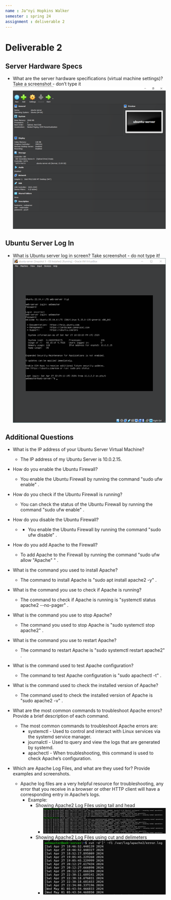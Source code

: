 ```yaml
---
name : Ja"nyi Hopkins Walker
semester : spring 24
assignment : deliverable 2
---
```


# Deliverable 2

## Server Hardware Specs
* What are the server hardware specifications (virtual machine settings)? Take a screenshot - don’t type it
![serverSpecs](serverSpecs.png)

## Ubuntu Server Log In
* What is Ubuntu server log in screen? Take screenshot - do not type it!
![serverLogin](serverLogin.png)

## Additional Questions
* What is the IP address of your Ubuntu Server Virtual Machine?
  * The IP address of my Ubuntu Server is 10.0.2.15.

* How do you enable the Ubuntu Firewall?
  * You enable the Ubuntu Firewall by running the command "sudo ufw enable" .

* How do you check if the Ubuntu Firewall is running?
  * You can check the status of the Ubuntu Firewall by running the command "sudo ufw enable" .

* How do you disable the Ubuntu Firewall?
  * * You enable the Ubuntu Firewall by running the command "sudo ufw disable" .

* How do you add Apache to the Firewall?
  * To add Apache to the Firewall by running the command "sudo ufw allow "Apache" " .

* What is the command you used to install Apache?
  * The command to install Apache is "sudo apt install apache2 -y" .

* What is the command you use to check if Apache is running?
  * The command to check if Apache is running is "systemctl status apache2 --no-pager" .

* What is the command you use to stop Apache?
  * The command you used to stop Apache is "sudo systemctl stop apache2" .
  
* What is the command you use to restart Apache?
  * The command to restart Apache is "sudo systemctl restart apache2" .

* What is the command used to test Apache configuration?
  * The command to test Apache configuration is "sudo apachectl -t" .

* What is the command used to check the installed version of Apache?
  * The command used to check the installed version of Apache is "sudo apache2 -v" .
  
* What are the most common commands to troubleshoot Apache errors? Provide a brief description of each command.
  * The most common commands to troubleshoot Apache errors are: 
    * systemctl - Used to control and interact with Linux services via the systemd service manager.
    * journalctl - Used to query and view the logs that are generated by systemd.
    * apachectl - When troubleshooting, this command is used to check Apache’s configuration.

* Which are Apache Log Files, and what are they used for? Provide examples and screenshots.
  * Apache log files are a very helpful resource for troubleshooting, any error that you receive in a browser or other HTTP client will have a corresponding entry in Apache’s logs.
    * Example:
      * Showing Apache2 Log Files using tail and head
        * ![example1](deliverable2-1.png)
      * Showing Apache2 Log Files using cut and delimeters
        * ![example2](deliverable2.png)